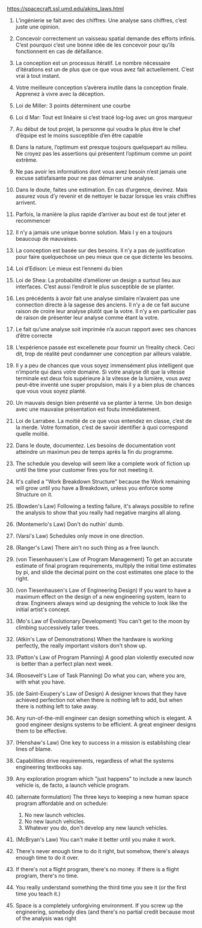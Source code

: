 https://spacecraft.ssl.umd.edu/akins_laws.html

1. L’ingénierie se fait avec des chiffres. Une analyse sans chiffres, c’est juste une opinion.
2. Concevoir correctement un vaisseau spatial demande des efforts infinis. C’est pourquoi c’est une bonne idée de les concevoir pour qu’ils fonctionnent en cas de défaillance.
3. La conception est un processus itératif. Le nombre nécessaire d’itérations est un de plus que ce que vous avez fait actuellement. C’est vrai à tout instant.
4. Votre meilleure conception s’avèrera inutile dans la conception finale. Apprenez à vivre avec la déception.
5. Loi de Miller: 3 points déterminent une courbe
6. Loi d Mar: Tout est linéaire si c’est tracé log-log avec un gros marqueur
7. Au début de tout projet, la personne qui voudra le plus être le chef d’équipe est le moins susceptible d’en être capable
8. Dans la nature, l’optimum est presque toujours quelquepart au milieu. Ne croyez pas les assertions qui présentent l’optimum comme un point extrème.
9. Ne pas avoir les informations dont vous avez besoin n’est jamais une excuse satisfaisante pour ne pas démarrer une analyse.
10. Dans le doute, faites une estimation. En cas d’urgence, devinez. Mais assurez vous d’y revenir et de nettoyer le bazar lorsque les vrais chiffres arrivent.
11. Parfois, la manière la plus rapide d’arriver au bout est de tout jeter et recommencer
12. Il n’y a jamais une unique bonne solution. Mais l y en a toujours beaucoup de mauvaises.
13. La conception est basée sur des besoins. Il n’y a pas de justification pour faire quelquechose un peu mieux que ce que dictente les besoins.
14. Loi d’Edison: Le mieux est l’ennemi du bien
15. Loi de Shea: La probabilité d’améliorer un design a surtout lieu aux interfaces. C’est aussi l’endroit le plus susceptible de se planter.
16. Les précédents à avoir fait une analyse similaire n’avaient pas une connection directe à la sagesse des anciens. Il n’y a de ce fait aucune raison de croire leur analyse plutôt que la votre. Il n’y a en particulier pas de raison de présenter leur analyse comme étant la votre.
17. Le fait qu’une analyse soit imprimée n’a aucun rapport avec ses chances d’être correcte
18. L’expérience passée est excellenete pour fournir un !!reality check. Ceci dit, trop de réalité peut condamner une conception par ailleurs valable.
19. Il y a peu de chances que vous soyez immensément plus intelligent que n’importe qui dans votre domaine. Si votre analyse dit que la vitesse terminale est deux fois supérieure à la vitesse de la lumière, vous avez peut-être inventé une super propulsion, mais il y a bien plus de chances que vous vous soyez planté.
20. Un mauvais design bien présenté va se planter à terme. Un bon design avec une mauvaise présentation est foutu immédiatement.
21. Loi de Larrabee. La moitié de ce que vous entendez en classe, c’est de la merde. Votre formation, c’est de savoir identifier à quoi correspond quelle moitié.
22. Dans le doute, documentez. Les besoins de documentation vont atteindre un maximun peu de temps après la fin du programme.



23. The schedule you develop will seem like a complete work of fiction up until the time your customer fires you for not meeting it.
24. It's called a "Work Breakdown Structure" because the Work remaining will grow until you have a Breakdown, unless you enforce some Structure on it.
25. (Bowden's Law) Following a testing failure, it's always possible to refine the analysis to show that you really had negative margins all along.
26. (Montemerlo's Law) Don't do nuthin' dumb.
27. (Varsi's Law) Schedules only move in one direction.
28. (Ranger's Law) There ain't no such thing as a free launch.
29. (von Tiesenhausen's Law of Program Management) To get an accurate estimate of final program requirements, multiply the initial time estimates by pi, and slide the decimal point on the cost estimates one place to the right.
30. (von Tiesenhausen's Law of Engineering Design) If you want to have a maximum effect on the design of a new engineering system, learn to draw. Engineers always wind up designing the vehicle to look like the initial artist's concept.
31. (Mo's Law of Evolutionary Development) You can't get to the moon by climbing successively taller trees.
32. (Atkin's Law of Demonstrations) When the hardware is working perfectly, the really important visitors don't show up.
33. (Patton's Law of Program Planning) A good plan violently executed now is better than a perfect plan next week.
34. (Roosevelt's Law of Task Planning) Do what you can, where you are, with what you have.
35. (de Saint-Exupery's Law of Design) A designer knows that they have achieved perfection not when there is nothing left to add, but when there is nothing left to take away.
36. Any run-of-the-mill engineer can design something which is elegant. A good engineer designs systems to be efficient. A great engineer designs them to be effective.
37. (Henshaw's Law) One key to success in a mission is establishing clear lines of blame.
38. Capabilities drive requirements, regardless of what the systems engineering textbooks say.
39. Any exploration program which "just happens" to include a new launch vehicle is, de facto, a launch vehicle program.
39. (alternate formulation) The three keys to keeping a new human space program affordable and on schedule:
       1)  No new launch vehicles.
       2)  No new launch vehicles.
       3)  Whatever you do, don't develop any new launch vehicles.
40. (McBryan's Law) You can't make it better until you make it work.
41. There's never enough time to do it right, but somehow, there's always enough time to do it over.
42. If there's not a flight program, there's no money.
      If there is a flight program, there's no time.
43. You really understand something the third time you see it (or the first time you teach it.)
44. Space is a completely unforgiving environment. If you screw up the engineering, somebody dies (and there's no partial credit because most of the analysis was right